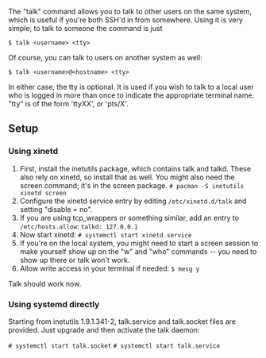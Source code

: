 The "talk" command allows you to talk to other users on the same system, which is useful if you're both SSH'd in from somewhere. Using it is very simple; to talk to someone the command is just

 `$ talk <username> <tty>` 

Of course, you can talk to users on another system as well:

 `$ talk <username>@<hostname> <tty>` 

In either case, the tty is optional. It is used if you wish to talk to a local user who is logged in more than once to indicate the appropriate terminal name. "tty" is of the form 'ttyXX', or 'pts/X'.

## Setup

### Using xinetd

1.  First, install the inetutils package, which contains talk and talkd. These also rely on xinetd, so install that as well. You might also need the screen command; it's in the screen package. `# pacman -S inetutils xinetd screen` 
2.  Configure the xinetd service entry by editing `/etc/xinetd.d/talk` and setting "disable = no".
3.  If you are using tcp_wrappers or something similar, add an entry to `/etc/hosts.allow`: `talkd: 127.0.0.1` 
4.  Now start xinetd: `# systemctl start xinetd.service` 
5.  If you're on the local system, you might need to start a screen session to make yourself show up on the "w" and "who" commands -- you need to show up there or talk won't work.
6.  Allow write access in your terminal if needed: `$ mesg y` 

Talk should work now.

### Using systemd directly

Starting from inetutils 1.9.1.341-2, talk.service and talk.socket files are provided. Just upgrade and then activate the talk daemon:

 `# systemctl start talk.socket`  `# systemctl start talk.service`
